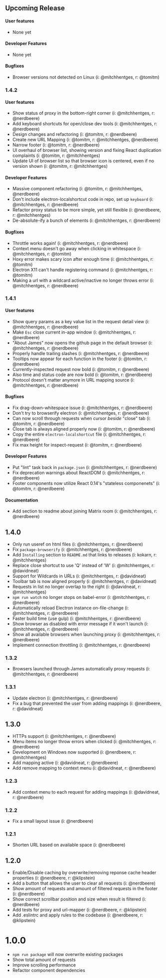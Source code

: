 ## Upcoming Release

#### User features
- None yet

#### Developer Features
- None yet

#### Bugfixes
- Browser versions not detected on Linux (i: @mitchhentges, r: @tomitm)

### 1.4.2

#### User features
- Show status of proxy in the bottom-right corner (i: @mitchhentges, r: @nerdbeere)
- Add keyboard shortcuts for open/close dev tools (i: @mitchhentges, r: @nerdbeere)
- Design changes and refactoring (i: @tomitm, r: @nerdbeere)
- Create new URL Mapping (i: @tomitm, r: @mitchhentges, @nerdbeere)
- Narrow footer (i: @tomitm, r: @nerdbeere)
- UI overhaul of browser list, showing version and fixing React duplication complaints (i: @tomitm, r: @mitchhentges)
- Update UI of browser list so that browser icon is centered, even if no version shown (i: @tomitm, r: @mitchhentges)

#### Developer Features
- Massive component refactoring (i: @tomitm, r: @mitchhentges, @nerdbeere)
- Don't include electron-localshortcut code in repo, set up `keyboard` (i: @mitchhentges, r: @nerdbeere)
- Refactor proxy status to be more simple, yet still flexible (i: @nerdbeere, r: @mitchhentges)
- De-absolute-ify a bunch of elements (i: @mitchhentges, r: @nerdbeere)

#### Bugfixes
- Throttle works again! (i: @mitchhentges, r: @nerdbeere)
- Context menu doesn't go away when clicking in whitespace (i: @mitchhentges, r: @tomitm)
- Hoxy error makes scary icon after enough time (i: @mitchhentges, r: @tomitm)
- Electron X11 can't handle registering command (i: @mitchhentges, r: @tomitm)
- Making a url with a wildcard active/inactive no longer throws error (i: @mitchhentges, r: @nerdbeere)

### 1.4.1

#### User features
- Show query params as a key value list in the request detail view (i: @mitchhentges, r: @nerdbeere)
- Make `Esc` close current in-app window (i: @mitchhentges, r: @nerdbeere)
- "About James" now opens the github page in the default browser (i: @mitchhentges, r: @nerdbeere)
- Properly handle trailing slashes (i: @mitchhentges, r: @nerdbeere)
- Tooltips now appear for each function in the footer (i: @tomitm, r: @nerdbeere)
- Currently-inspected request now bold (i: @tomitm, r: @nerdbeere)
- Also time and status code are now bold  (i: @tomitm, r: @nerdbeere)
- Protocol doesn't matter anymore in URL mapping source (i: @mitchhentges, r: @nerdbeere)

#### Bugfixes
- Fix drag-down-whitespace issue (i: @mitchhentges, r: @nerdbeere)
- Don't try to browserify electron (i: @mitchhentges, r: @nerdbeere)
- Can now scroll through requests when cursor _beside_ "close" tab (i: @tomitm, r: @nerdbeere)
- Close tab is always aligned properly now (i: @tomitm, r: @nerdbeere)
- Copy the entire `electron-localshortcut` file (i: @mitchhentges, r: @nerdbeere)
- Fix max height for inspect-request (i: @tomitm, r: @nerdbeere)

#### Developer Features
- Put "lint" task back in `package.json` (i: @mitchhentges, r: @nerdbeere)
- Fix deprecation warnings about ReactDOM (i: @mitchhentges, r: @nerdbeere)
- Footer components now utilize React 0.14's "stateless componenets" (i: @tomitm, r: @nerdbeere)

#### Documentation
- Add section to readme about joining Matrix room (i: @mitchhentges, r: @nerdbeere)

## 1.4.0
- Only run useref on html files (i: @mitchhentges, r: @nerdbeere)
- Fix `package-browserify` (i: @mitchhentges, r: @nerdbeere)
- Add `Installing` section to `README.md` that links to releases (i: kokarn, r: @mitchhentges)
- Replace close shortcut to use 'Q' instead of 'W' (i: @mitchhentges, r: @davidneat) 
- Support for Wildcards in URLs (i: @mitchhentges, r: @davidneat) 
- Toolbar tab is now aligned properly (i: @mitchhentges, r: @davidneat) 
- Requests in list no longer overlap to the right (i: @davidneat, r: @mitchhentges)
- `npm run watch` no longer stops on babel-error (i: @mitchhentges, r: @nerdbeere)
- Automatically reload Electron instance on-file-change (i: @mitchhentges, r: @nerdbeere)
- Faster build time (use gulp) (i: @mitchhentges, r: @nerdbeere)
- Show browser as disabled with error message if it won't launch (i: @mitchhentges, r: @nerdbeere)
- Show all available browsers when launching proxy (i: @mitchhentges, r: @nerdbeere)
- Implement connection throttling (i: @mitchhentges, r: @nerdbeere)

### 1.3.2
- Browsers launched through James automatically proxy requests (i: @mitchhentges, r: @nerdbeere)

### 1.3.1
- Update electron (i: @mitchhentges, r: @nerdbeere)
- Fix a bug that prevented the user from adding mappings (i: @nerdbeere, r: @davidneat)

## 1.3.0
- HTTPs support (i: @mitchhentges, r: @nerdbeere)
- Menu items no longer throw errors when clicked (i: @mitchhentges, r: @nerdbeere)
- Development on Windows now supported (i: @nerdbeere, r: @mitchhentges)
- Add mapping active (i: @davidneat, r: @nerdbeere)
- Add remove mapping to context menu (i: @davidneat, r: @nerdbeere)

### 1.2.3
- Add context menu to each request for adding mappings (i: @davidneat, r: @nerdbeere)

### 1.2.2
- Fix a small layout issue (i: @nerdbeere)

### 1.2.1
- Shorten URL based on available space (i: @nerdbeere)

## 1.2.0
- Enable/Disable caching by overwrite/removing reponse cache header properties (i: @nerdbeere, r: @klipstein)
- Add a button that allows the user to clear all requests (i: @nerdbeere)
- Show amount of requests and amount of filtered requests in the footer (i: @nerdbeere)
- Show correct scrollbar position and size when result is filtered (i: @nerdbeere)
- Add tests for proxy and url-mapper (i: @nerdbeere, r: @klipstein)
- Add .eslintrc and apply rules to the codebase (i: @nerdbeere, r: @klipstein)

# 1.0.0
- `npm run package` will now overwrite existing packages
- Show total amount of requests
- Improve scrolling performance
- Refactor component dependencies
